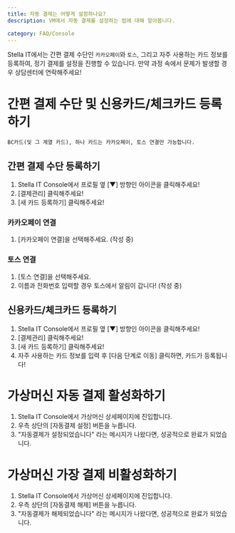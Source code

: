 ```yaml
---
title: 자동 결제는 어떻게 설정하나요?
description: VM에서 자동 결제를 설정하는 법에 대해 알아봅니다.

category: FAQ/Console
---
```


Stella IT에서는 간편 결제 수단인 `카카오페이`와 `토스`, 그리고 자주 사용하는 카드 정보를 등록하여, 정기 결제를 설정을 진행할 수 있습니다.
만약 과정 속에서 문제가 발생할 경우 상담센터에 연락해주세요!

# 간편 결제 수단 및 신용카드/체크카드 등록하기
``BC카드(및 그 계열 카드), 하나 카드는 카카오페이, 토스 연결만 가능합니다. ``

## 간편 결제 수단 등록하기
1. Stella IT Console에서 프로필 옆 [▼] 방향인 아이콘을 클릭해주세요!
2. [결제관리] 클릭해주세요!
3. [새 카드 등록하기] 클릭해주세요!
### 카카오페이 연결
1. [카카오페이 연결]을 선택해주세요.
(작성 중)
### 토스 연결
1. [토스 연결]을 선택해주세요.
2. 이름과 전화번호 입력할 경우 토스에서 알림이 갑니다!
(작성 중)
## 신용카드/체크카드 등록하기
1. Stella IT Console에서 프로필 옆 [▼] 방향인 아이콘을 클릭해주세요!
2. [결제관리] 클릭해주세요!
3. [새 카드 등록하기] 클릭해주세요!
4. 자주 사용하는 카드 정보를 입력 후 [다음 단계로 이동] 클릭하면, 카드가 등록됩니다!
# 가상머신 자동 결제 활성화하기
1. Stella IT Console에서 가상머신 상세페이지에 진입합니다.
2. 우측 상단의 [자동결제 설정] 버튼을 누릅니다.
3. "자동결제가 설정되었습니다" 라는 메시지가 나왔다면, 성공적으로 완료가 되었습니다.
# 가상머신 가장 결제 비활성화하기
1. Stella IT Console에서 가상머신 상세페이지에 진입합니다.
2. 우측 상단의 [자동결제 해제] 버튼을 누릅니다.
3. "자동결제가 해제되었습니다" 라는 메시지가 나왔다면, 성공적으로 완료가 되었습니다.
